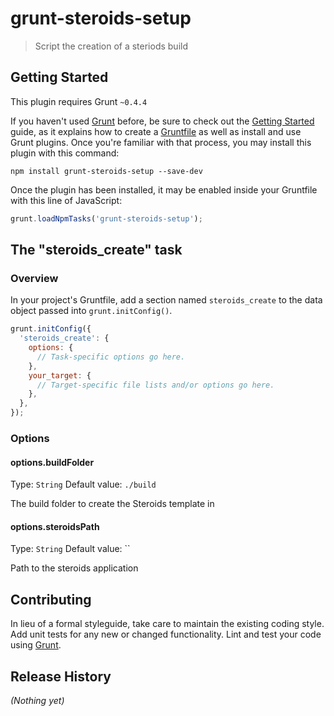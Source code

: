 # grunt-steroids-setup

> Script the creation of a steriods build

## Getting Started
This plugin requires Grunt `~0.4.4`

If you haven't used [Grunt](http://gruntjs.com/) before, be sure to check out the [Getting Started](http://gruntjs.com/getting-started) guide, as it explains how to create a [Gruntfile](http://gruntjs.com/sample-gruntfile) as well as install and use Grunt plugins. Once you're familiar with that process, you may install this plugin with this command:

```shell
npm install grunt-steroids-setup --save-dev
```

Once the plugin has been installed, it may be enabled inside your Gruntfile with this line of JavaScript:

```js
grunt.loadNpmTasks('grunt-steroids-setup');
```

## The "steroids_create" task

### Overview
In your project's Gruntfile, add a section named `steroids_create` to the data object passed into `grunt.initConfig()`.

```js
grunt.initConfig({
  'steroids_create': {
    options: {
      // Task-specific options go here.
    },
    your_target: {
      // Target-specific file lists and/or options go here.
    },
  },
});
```

### Options

#### options.buildFolder
Type: `String`
Default value: `./build`

The build folder to create the Steroids template in

#### options.steroidsPath
Type: `String`
Default value: ``

Path to the steroids application



## Contributing
In lieu of a formal styleguide, take care to maintain the existing coding style. Add unit tests for any new or changed functionality. Lint and test your code using [Grunt](http://gruntjs.com/).

## Release History
_(Nothing yet)_
